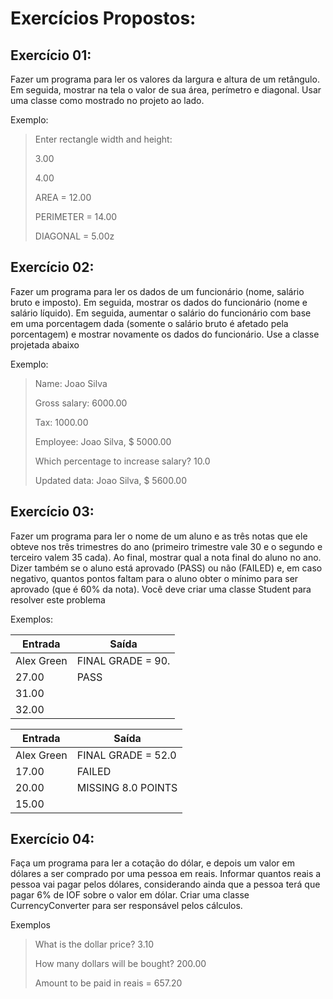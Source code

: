 # Exercícios Propostos:

## Exercício 01:

Fazer um programa para ler os valores da largura e altura de um retângulo. Em seguida, 
mostrar na tela o valor de sua área, perímetro e diagonal. Usar uma classe como mostrado 
no projeto ao lado.

Exemplo:

>Enter rectangle width and height:
> 
>3.00
> 
>4.00
> 
>AREA = 12.00
> 
>PERIMETER = 14.00
> 
>DIAGONAL = 5.00z


## Exercício 02:

Fazer um programa para ler os dados de um funcionário (nome, salário bruto e imposto). Em
seguida, mostrar os dados do funcionário (nome e salário líquido). Em seguida, aumentar o
salário do funcionário com base em uma porcentagem dada (somente o salário bruto é
afetado pela porcentagem) e mostrar novamente os dados do funcionário. Use a classe
projetada abaixo

Exemplo:

>Name: Joao Silva
> 
>Gross salary: 6000.00
> 
>Tax: 1000.00
>
>Employee: Joao Silva, $ 5000.00
> 
>Which percentage to increase salary? 10.0
> 
>Updated data: Joao Silva, $ 5600.00


## Exercício 03:

Fazer um programa para ler o nome de um aluno e as três notas que ele obteve nos três trimestres do ano
(primeiro trimestre vale 30 e o segundo e terceiro valem 35 cada). Ao final, mostrar qual a nota final do aluno no
ano. Dizer também se o aluno está aprovado (PASS) ou não (FAILED) e, em caso negativo, quantos pontos faltam
para o aluno obter o mínimo para ser aprovado (que é 60% da nota). Você deve criar uma classe Student para
resolver este problema

Exemplos:

| **Entrada** | **Saída**         |
|-------------|-------------------|
| Alex Green  | FINAL GRADE = 90. |
| 27.00       | PASS              |
| 31.00       |                   |
| 32.00       |                   |    

| **Entrada** | **Saída**          |
|-------------|--------------------|
| Alex Green  | FINAL GRADE = 52.0 |
| 17.00       | FAILED             |
| 20.00       | MISSING 8.0 POINTS |
| 15.00       |                    | 


## Exercício 04:
Faça um programa para ler a cotação do dólar, e depois um valor em dólares a ser comprado por
uma pessoa em reais. Informar quantos reais a pessoa vai pagar pelos dólares, considerando ainda
que a pessoa terá que pagar 6% de IOF sobre o valor em dólar. Criar uma classe CurrencyConverter
para ser responsável pelos cálculos.

Exemplos

>What is the dollar price? 3.10
> 
>How many dollars will be bought? 200.00
> 
>Amount to be paid in reais = 657.20